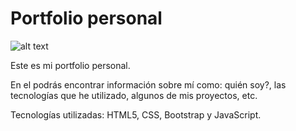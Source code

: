 # Portfolio personal

![alt text](https://carlosmico.github.io/Portfolio/img/faviconold.png)

Este es mi portfolio personal. 

En el podrás encontrar información sobre mí como: quién soy?, las tecnologías que he utilizado, algunos de mis proyectos, etc.

Tecnologías utilizadas: HTML5, CSS, Bootstrap y JavaScript.
